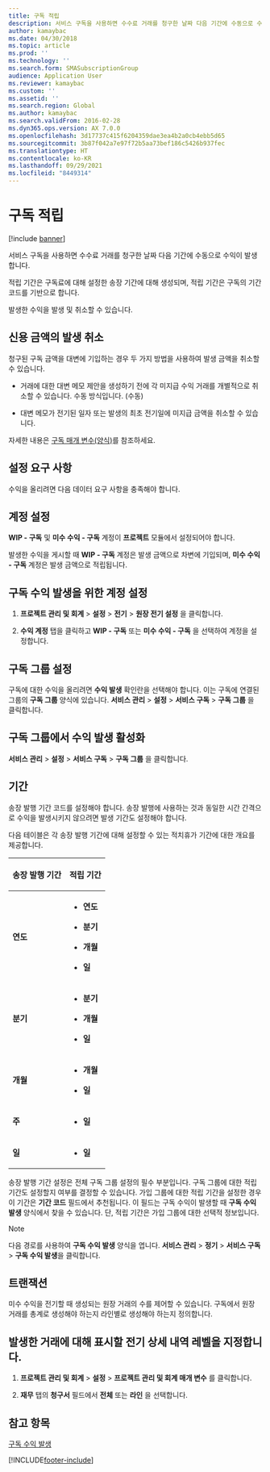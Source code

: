 ```yaml
---
title: 구독 적립
description: 서비스 구독을 사용하면 수수료 거래를 청구한 날짜 다음 기간에 수동으로 수익이 발생합니다.
author: kamaybac
ms.date: 04/30/2018
ms.topic: article
ms.prod: ''
ms.technology: ''
ms.search.form: SMASubscriptionGroup
audience: Application User
ms.reviewer: kamaybac
ms.custom: ''
ms.assetid: ''
ms.search.region: Global
ms.author: kamaybac
ms.search.validFrom: 2016-02-28
ms.dyn365.ops.version: AX 7.0.0
ms.openlocfilehash: 3d17737c415f6204359dae3ea4b2a0cb4ebb5d65
ms.sourcegitcommit: 3b87f042a7e97f72b5aa73bef186c5426b937fec
ms.translationtype: HT
ms.contentlocale: ko-KR
ms.lasthandoff: 09/29/2021
ms.locfileid: "8449314"
---
```

# <a name="accruing-subscriptions"></a>구독 적립 

[!include [banner](../includes/banner.md)]


서비스 구독을 사용하면 수수료 거래를 청구한 날짜 다음 기간에 수동으로 수익이 발생합니다.

적립 기간은 구독료에 대해 설정한 송장 기간에 대해 생성되며, 적립 기간은 구독의 기간 코드를 기반으로 합니다.

발생한 수익을 발생 및 취소할 수 있습니다.

## <a name="reverse-accruals-of-credit-amounts"></a>신용 금액의 발생 취소

청구된 구독 금액을 대변에 기입하는 경우 두 가지 방법을 사용하여 발생 금액을 취소할 수 있습니다.

  - 거래에 대한 대변 메모 제안을 생성하기 전에 각 미지급 수익 거래를 개별적으로 취소할 수 있습니다. 수동 방식입니다. (수동)

  - 대변 메모가 전기된 일자 또는 발생의 최초 전기일에 미지급 금액을 취소할 수 있습니다.

자세한 내용은 [구독 매개 변수(양식)](/dynamicsax-2012//subscription-parameters-form)를 참조하세요.

## <a name="setup-requirements"></a>설정 요구 사항

수익을 올리려면 다음 데이터 요구 사항을 충족해야 합니다.

## <a name="account-setup"></a>계정 설정

**WIP - 구독** 및 **미수 수익 - 구독** 계정이 **프로젝트** 모듈에서 설정되어야 합니다.

발생한 수익을 게시할 때 **WIP - 구독** 계정은 발생 금액으로 차변에 기입되며, **미수 수익 - 구독** 계정은 발생 금액으로 적립됩니다.

## <a name="set-up-accounts-for-accrual-of-subscription-revenue"></a>구독 수익 발생을 위한 계정 설정

1.  **프로젝트 관리 및 회계** \> **설정** \> **전기** \> **원장 전기 설정** 을 클릭합니다.

2.  **수익 계정** 탭을 클릭하고 **WIP - 구독** 또는 **미수 수익 - 구독** 을 선택하여 계정을 설정합니다.

## <a name="subscription-group-setup"></a>구독 그룹 설정

구독에 대한 수익을 올리려면 **수익 발생** 확인란을 선택해야 합니다. 이는 구독에 연결된 그룹의 **구독 그룹** 양식에 있습니다. **서비스 관리** \> **설정** \> **서비스 구독** \> **구독 그룹** 을 클릭합니다.

## <a name="enable-revenue-accrual-on-a-subscription-group"></a>구독 그룹에서 수익 발생 활성화

**서비스 관리** \> **설정** \> **서비스 구독** \> **구독 그룹** 을 클릭합니다.

## <a name="periods"></a>기간

송장 발행 기간 코드를 설정해야 합니다. 송장 발행에 사용하는 것과 동일한 시간 간격으로 수익을 발생시키지 않으려면 발생 기간도 설정해야 합니다.

다음 테이블은 각 송장 발행 기간에 대해 설정할 수 있는 적치휴가 기간에 대한 개요를 제공합니다.

<table>
<colgroup>
<col />
<col />
</colgroup>
<thead>
<tr class="header">
<th><p>송장 발행 기간</p></th>
<th><p>적립 기간</p></th>
</tr>
</thead>
<tbody>
<tr class="odd">
<td><p><strong>연도</strong></p></td>
<td><ul>
<li><p><strong>연도</strong></p></li>
<li><p><strong>분기</strong></p></li>
<li><p><strong>개월</strong></p></li>
<li><p><strong>일</strong></p></li>
</ul></td>
</tr>
<tr class="even">
<td><p><strong>분기</strong></p></td>
<td><ul>
<li><p><strong>분기</strong></p></li>
<li><p><strong>개월</strong></p></li>
<li><p><strong>일</strong></p></li>
</ul></td>
</tr>
<tr class="odd">
<td><p><strong>개월</strong></p></td>
<td><ul>
<li><p><strong>개월</strong></p></li>
<li><p><strong>일</strong></p></li>
</ul></td>
</tr>
<tr class="even">
<td><p><strong>주</strong></p></td>
<td><ul>
<li><p><strong>일</strong></p></li>
</ul></td>
</tr>
<tr class="odd">
<td><p><strong>일</strong></p></td>
<td><ul>
<li><p><strong>일</strong></p></li>
</ul></td>
</tr>
</tbody>
</table>

송장 발행 기간 설정은 전체 구독 그룹 설정의 필수 부분입니다. 구독 그룹에 대한 적립 기간도 설정할지 여부를 결정할 수 있습니다. 가입 그룹에 대한 적립 기간을 설정한 경우 이 기간은 **기간 코드** 필드에서 추천됩니다. 이 필드는 구독 수익이 발생할 때 **구독 수익 발생** 양식에서 찾을 수 있습니다. 단, 적립 기간은 가입 그룹에 대한 선택적 정보입니다.


> [!NOTE]
> <P>다음 경로를 사용하여 <STRONG>구독 수익 발생</STRONG> 양식을 엽니다. <STRONG>서비스 관리</STRONG> &gt; <STRONG>정기</STRONG> &gt; <STRONG>서비스 구독</STRONG> &gt; <STRONG>구독 수익 발생</STRONG>을 클릭합니다.</P>


## <a name="transactions"></a>트랜잭션

미수 수익을 전기할 때 생성되는 원장 거래의 수를 제어할 수 있습니다. 구독에서 원장 거래를 총계로 생성해야 하는지 라인별로 생성해야 하는지 정의합니다.

## <a name="specify-the-level-of-posting-details-to-display-for-accrued-transactions"></a>발생한 거래에 대해 표시할 전기 상세 내역 레벨을 지정합니다.

1.  **프로젝트 관리 및 회계** \> **설정** \> **프로젝트 관리 및 회계 매개 변수** 를 클릭합니다.

2.  **재무** 탭의 **청구서** 필드에서 **전체** 또는 **라인** 을 선택합니다.


## <a name="see-also"></a>참고 항목

[구독 수익 발생](accrue-subscription-revenue.md)

  




[!INCLUDE[footer-include](../../includes/footer-banner.md)]